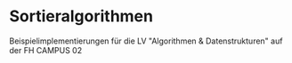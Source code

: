 # Sortieralgorithmen

Beispielimplementierungen für die LV "Algorithmen & Datenstrukturen" auf der FH CAMPUS 02
